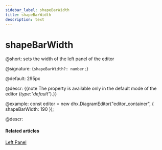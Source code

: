 ```yaml
---
sidebar_label: shapeBarWidth
title: shapeBarWidth
description: text
---
```


# shapeBarWidth

@short: sets the width of the left panel of the editor

@signature: {`shapeBarWidth?: number;`}

@default: 295px

@descr:
{{note The property is available only in the default mode of the editor (*type:"default"*).}}

@example:
const editor = new dhx.DiagramEditor("editor_container", {
    shapeBarWidth: 190
});

@descr:

#### Related articles

[Left Panel](../../../guides/diagram_editor/left_panel/)